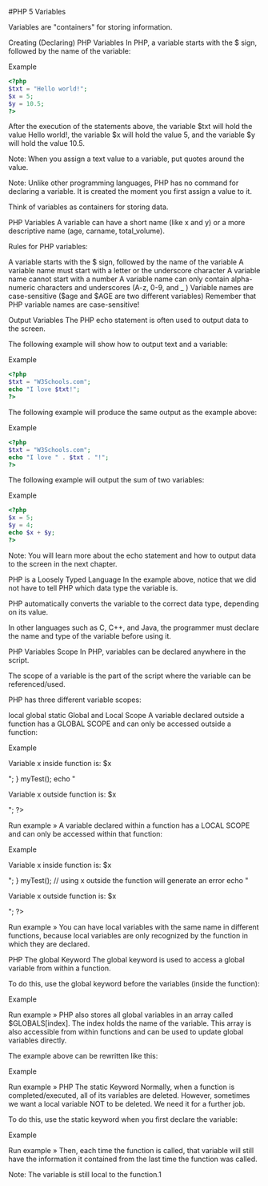 #PHP 5 Variables

Variables are "containers" for storing information.

Creating (Declaring) PHP Variables
In PHP, a variable starts with the $ sign, followed by the name of the variable:

Example
```php
<?php
$txt = "Hello world!";
$x = 5;
$y = 10.5;
?>
```

After the execution of the statements above, the variable $txt will hold the value Hello world!, the variable $x will hold the value 5, and the variable $y will hold the value 10.5.

Note: When you assign a text value to a variable, put quotes around the value.

Note: Unlike other programming languages, PHP has no command for declaring a variable. It is created the moment you first assign a value to it.

Think of variables as containers for storing data.

PHP Variables
A variable can have a short name (like x and y) or a more descriptive name (age, carname, total_volume).

Rules for PHP variables:

A variable starts with the $ sign, followed by the name of the variable
A variable name must start with a letter or the underscore character
A variable name cannot start with a number
A variable name can only contain alpha-numeric characters and underscores (A-z, 0-9, and _ )
Variable names are case-sensitive ($age and $AGE are two different variables)
Remember that PHP variable names are case-sensitive!

Output Variables
The PHP echo statement is often used to output data to the screen.

The following example will show how to output text and a variable:

Example
```php
<?php
$txt = "W3Schools.com";
echo "I love $txt!";
?>
```
The following example will produce the same output as the example above:

Example
```php
<?php
$txt = "W3Schools.com";
echo "I love " . $txt . "!";
?>
```
The following example will output the sum of two variables:

Example
```php
<?php
$x = 5;
$y = 4;
echo $x + $y;
?>
```

Note: You will learn more about the echo statement and how to output data to the screen in the next chapter.

PHP is a Loosely Typed Language
In the example above, notice that we did not have to tell PHP which data type the variable is.

PHP automatically converts the variable to the correct data type, depending on its value.

In other languages such as C, C++, and Java, the programmer must declare the name and type of the variable before using it.

PHP Variables Scope
In PHP, variables can be declared anywhere in the script.

The scope of a variable is the part of the script where the variable can be referenced/used.

PHP has three different variable scopes:

local
global
static
Global and Local Scope
A variable declared outside a function has a GLOBAL SCOPE and can only be accessed outside a function:

Example
<?php
$x = 5; // global scope

function myTest() {
    // using x inside this function will generate an error
    echo "<p>Variable x inside function is: $x</p>";
} 
myTest();

echo "<p>Variable x outside function is: $x</p>";
?>
Run example »
A variable declared within a function has a LOCAL SCOPE and can only be accessed within that function:

Example
<?php
function myTest() {
    $x = 5; // local scope
    echo "<p>Variable x inside function is: $x</p>";
} 
myTest();

// using x outside the function will generate an error
echo "<p>Variable x outside function is: $x</p>";
?>
Run example »
You can have local variables with the same name in different functions, because local variables are only recognized by the function in which they are declared.

PHP The global Keyword
The global keyword is used to access a global variable from within a function.

To do this, use the global keyword before the variables (inside the function):

Example
<?php
$x = 5;
$y = 10;

function myTest() {
    global $x, $y;
    $y = $x + $y;
}

myTest();
echo $y; // outputs 15
?>
Run example »
PHP also stores all global variables in an array called $GLOBALS[index]. The index holds the name of the variable. This array is also accessible from within functions and can be used to update global variables directly.

The example above can be rewritten like this:

Example
<?php
$x = 5;
$y = 10;

function myTest() {
    $GLOBALS['y'] = $GLOBALS['x'] + $GLOBALS['y'];
} 

myTest();
echo $y; // outputs 15
?>
Run example »
PHP The static Keyword
Normally, when a function is completed/executed, all of its variables are deleted. However, sometimes we want a local variable NOT to be deleted. We need it for a further job.

To do this, use the static keyword when you first declare the variable:

Example
<?php
function myTest() {
    static $x = 0;
    echo $x;
    $x++;
}

myTest();
myTest();
myTest();
?>
Run example »
Then, each time the function is called, that variable will still have the information it contained from the last time the function was called.

Note: The variable is still local to the function.1
